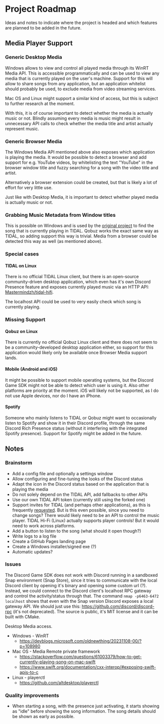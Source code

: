 # Project Roadmap

Ideas and notes to indicate where the project is headed
and which features are planned to be added in the future.

## Media Player Support

### Generic Desktop Media

Windows allows to view and control all played media through its WinRT Media API.
This is accessible programmatically and can be used to view any media
that is currently played on the user's machine.
Support for this will allow to share songs from any application,
but an application whitelist should probably be used,
to exclude media from video streaming services.

Mac OS and Linux might support a similar kind of access,
but this is subject to further research at the moment.

With this, it is of course important to detect whether the media is actually music or not.
Blindly assuming every media is music might result in unnecessary API calls
to check whether the media title and artist actually represent music.

### Generic Browser Media

The Windows Media API mentioned above also exposes which application is playing the media.
It would be possible to detect a browser and add support for e.g. YouTube videos,
by whitelisting the text "YouTube" in the browser window title
and fuzzy searching for a song with the video title and artist.

Alternatively a browser extension could be created,
but that is likely a lot of effort for very little use.

Just like with Desktop Media, it is important to detect
whether played media is actually music or not.

### Grabbing Music Metadata from Window titles

This is possible on Windows and is used by the
[original project](https://github.com/purpl3F0x/TIDAL-Discord-Rich-Presence-UNOFFICIAL)
to find the song that is currently playing in TIDAL.
Qobuz works the exact same way as TIDAL, so adding support this way is trivial.
Media from a browser could be detected this way as well (as mentioned above).

### Special cases

#### TIDAL on Linux

There is no official TIDAL Linux client,
but there is an open-source community-driven desktop application,
which even has it's own Discord Presence feature
and exposes currently played music via an HTTP API:
[Mastermindzh/tidal-hifi](https://github.com/Mastermindzh/tidal-hifi).

The localhost API could be used to very easily check which song is currently playing.

### Missing Support

#### Qobuz on Linux

There is currently no official Qobuz Linux client
and there does not seem to be a community-developed desktop application either,
so support for this application would likely only be available
once Browser Media support lands.

#### Mobile (Android and iOS)

It might be possible to support mobile operating systems,
but the Discord Game SDK might not be able to detect which user is using it.
Also other platforms are priority at the moment.
iOS will likely not be supported, as I do not use Apple devices,
nor do I have an iPhone.

#### Spotify

Someone who mainly listens to TIDAL or Qobuz might want to occasionally
listen to Spotify and show it in their Discord profile,
through the same Discord Rich Presence status
(without it interfering with the integrated Spotify presence).
Support for Spotify might be added in the future.

## Notes

### Brainstorm

- Add a config file and optionally a settings window
- Allow configuring and fine-tuning the looks of the Discord status
- Adapt the icon in the Discord status based on the application that is playing the media
- Do not solely depend on the TIDAL API, add fallbacks to other APIs
- Use our own TIDAL API token (currently still using the forked one)
- Support invites for TIDAL (and perhaps other applications), as this is frequently
[requested](https://github.com/purpl3F0x/TIDAL-Discord-Rich-Presence-UNOFFICIAL/issues/82).
But is this even possible, since you need to change songs?
There would likely need to be an API to control the music player.
TIDAL Hi-Fi (Linux) actually supports player controls!
But it would need to work across platforms.
- Add a button to listen to the song (what should it open though?)
- Write logs to a log file
- Create a GitHub Pages landing page
- Create a Windows installer/signed exe (?)
- Automatic updates?

### Issues

The Discord Game SDK does not work
with Discord running in a sandboxed Snap environment (Snap Store),
since it tries to communicate with the local Discord client
by opening it's binary and opening some custom url (?).
Instead, we could connect to the Discord client's localhost RPC gateway
and control the activity/status through that.
The command `nmap -p6463-6472 localhost` shows
that even with the Snap version Discord exposes a local gateway API.
We should just use this: https://github.com/discord/discord-rpc
(it's not deprecated).
The source is public, it's MIT license and it can be built with CMake.

Desktop Media access.
- Windows - WinRT
  - https://devblogs.microsoft.com/oldnewthing/20231108-00/?p=108980
- Mac OS - Media Remote private framework
  - https://stackoverflow.com/questions/61003379/how-to-get-currently-playing-song-on-mac-swift
  - https://www.swift.org/documentation/cxx-interop/#exposing-swift-apis-to-c
- Linux - playerctl
  - https://github.com/altdesktop/playerctl

### Quality improvements

- When starting a song, with the presence just activating,
it starts showing as "idle" before showing the song information.
The song details should be shown as early as possible.
